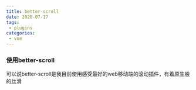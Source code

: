 ```yaml
---
title: better-scroll
date: 2020-07-17
tags:
 - plugins
categories: 
 - vue
---
```


### 使用better-scroll

可以说better-scroll是我目前使用感受最好的web移动端的滚动插件，有着原生般的丝滑
